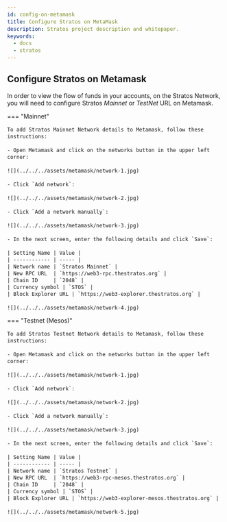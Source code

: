 ```yaml
---
id: config-on-metamask
title: Configure Stratos on MetaMask
description: Stratos project description and whitepaper.
keywords:
  - docs
  - stratos
---
```


## Configure Stratos on Metamask

In order to view the flow of funds in your accounts, on the Stratos Network, you will need to configure Stratos *Mainnet* or *TestNet* URL on Metamask.

=== "Mainnet"

    To add Stratos Mainnet Network details to Metamask, follow these instructions:

    - Open Metamask and click on the networks button in the upper left corner:

    ![](../../../assets/metamask/network-1.jpg)

    - Click `Add network`:

    ![](../../../assets/metamask/network-2.jpg)

    - Click `Add a network manually`:

    ![](../../../assets/metamask/network-3.jpg)

    - In the next screen, enter the following details and click `Save`:

    | Setting Name | Value |
    | ------------ | ----- |
    | Network name | `Stratos Mainnet` |
    | New RPC URL  | `https://web3-rpc.thestratos.org` |
    | Chain ID     | `2048` |
    | Currency symbol | `STOS` |
    | Block Explorer URL | `https://web3-explorer.thestratos.org` |

    ![](../../../assets/metamask/network-4.jpg)

=== "Testnet (Mesos)"

    To add Stratos Testnet Network details to Metamask, follow these instructions:

    - Open Metamask and click on the networks button in the upper left corner:

    ![](../../../assets/metamask/network-1.jpg)

    - Click `Add network`:

    ![](../../../assets/metamask/network-2.jpg)

    - Click `Add a network manually`:

    ![](../../../assets/metamask/network-3.jpg)

    - In the next screen, enter the following details and click `Save`:

    | Setting Name | Value |
    | ------------ | ----- |
    | Network name | `Stratos Testnet` |
    | New RPC URL  | `https://web3-rpc-mesos.thestratos.org` |
    | Chain ID     | `2048` |
    | Currency symbol | `STOS` |
    | Block Explorer URL | `https://web3-explorer-mesos.thestratos.org` |

    ![](../../../assets/metamask/network-5.jpg)